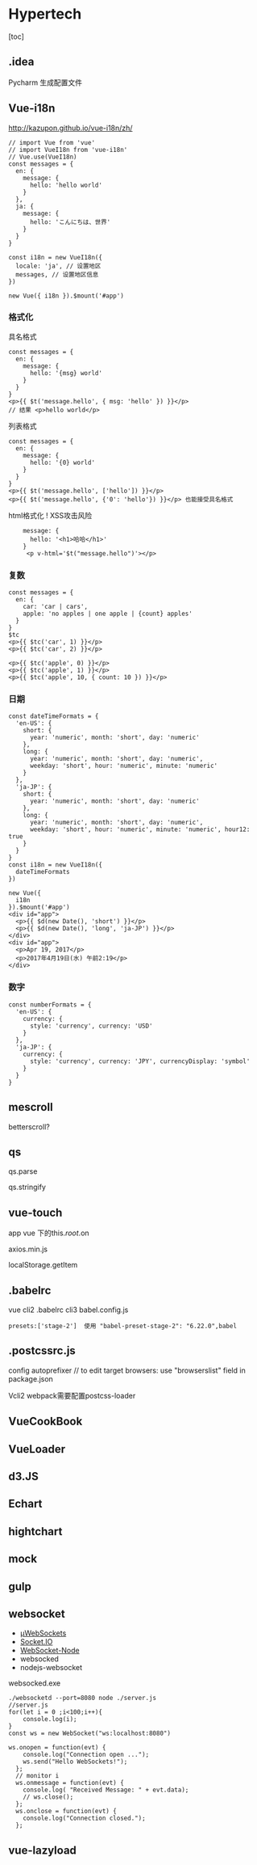 # Hypertech

[toc]



##  .idea

Pycharm 生成配置文件

## Vue-i18n

http://kazupon.github.io/vue-i18n/zh/

```
// import Vue from 'vue'
// import VueI18n from 'vue-i18n'
// Vue.use(VueI18n)
const messages = {
  en: {
    message: {
      hello: 'hello world'
    }
  },
  ja: {
    message: {
      hello: 'こんにちは、世界'
    }
  }
}

const i18n = new VueI18n({
  locale: 'ja', // 设置地区
  messages, // 设置地区信息
})

new Vue({ i18n }).$mount('#app')
```

### 格式化

具名格式

```
const messages = {
  en: {
    message: {
      hello: '{msg} world'
    }
  }
}
<p>{{ $t('message.hello', { msg: 'hello' }) }}</p>
// 结果 <p>hello world</p>
```

列表格式

```
const messages = {
  en: {
    message: {
      hello: '{0} world'
    }
  }
}
<p>{{ $t('message.hello', ['hello']) }}</p>
<p>{{ $t('message.hello', {'0': 'hello'}) }}</p> 也能接受具名格式
```

html格式化  ! XSS攻击风险

```
    message: {
      hello: '<h1>哈哈</h1>'
    }
     <p v-html='$t("message.hello")'></p>
```

### 复数

```
const messages = {
  en: {
    car: 'car | cars',
    apple: 'no apples | one apple | {count} apples'
  }
}
$tc
<p>{{ $tc('car', 1) }}</p>
<p>{{ $tc('car', 2) }}</p>

<p>{{ $tc('apple', 0) }}</p>
<p>{{ $tc('apple', 1) }}</p>
<p>{{ $tc('apple', 10, { count: 10 }) }}</p>
```

### 日期

```
const dateTimeFormats = {
  'en-US': {
    short: {
      year: 'numeric', month: 'short', day: 'numeric'
    },
    long: {
      year: 'numeric', month: 'short', day: 'numeric',
      weekday: 'short', hour: 'numeric', minute: 'numeric'
    }
  },
  'ja-JP': {
    short: {
      year: 'numeric', month: 'short', day: 'numeric'
    },
    long: {
      year: 'numeric', month: 'short', day: 'numeric',
      weekday: 'short', hour: 'numeric', minute: 'numeric', hour12: true
    }
  }
}
const i18n = new VueI18n({
  dateTimeFormats
})

new Vue({
  i18n
}).$mount('#app')
<div id="app">
  <p>{{ $d(new Date(), 'short') }}</p>
  <p>{{ $d(new Date(), 'long', 'ja-JP') }}</p>
</div>
<div id="app">
  <p>Apr 19, 2017</p>
  <p>2017年4月19日(水) 午前2:19</p>
</div>
```

### 数字

```
const numberFormats = {
  'en-US': {
    currency: {
      style: 'currency', currency: 'USD'
    }
  },
  'ja-JP': {
    currency: {
      style: 'currency', currency: 'JPY', currencyDisplay: 'symbol'
    }
  }
}
```



## mescroll

betterscroll?

## qs

qs.parse

qs.stringify

## vue-touch

app vue 下的this.$root.$on

axios.min.js

localStorage.getItem

## .babelrc

vue cli2 .babelrc  cli3 babel.config.js

```
presets:['stage-2']  使用 "babel-preset-stage-2": "6.22.0",babel
```

## .postcssrc.js

config autoprefixer // to edit target browsers: use "browserslist" field in package.json

Vcli2 webpack需要配置postcss-loader

## VueCookBook

## VueLoader
## d3.JS

## Echart

## hightchart

## mock

## gulp

## websocket

- [µWebSockets](https://github.com/uWebSockets/uWebSockets)
- [Socket.IO](http://socket.io/)
- [WebSocket-Node](https://github.com/theturtle32/WebSocket-Node)
- websocked
- nodejs-websocket

websocked.exe

```
./websocketd --port=8080 node ./server.js
//server.js
for(let i = 0 ;i<100;i++){
	console.log(i);
}
const ws = new WebSocket("ws:localhost:8080")

ws.onopen = function(evt) { 
    console.log("Connection open ..."); 
    ws.send("Hello WebSockets!");
  };
  // monitor i
  ws.onmessage = function(evt) {
    console.log( "Received Message: " + evt.data);
    // ws.close();
  };
  ws.onclose = function(evt) {
    console.log("Connection closed.");
  }; 

```

##  vue-lazyload 

